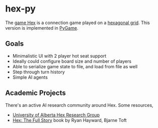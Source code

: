 # hex-py

The [game Hex](https://en.wikipedia.org/wiki/Hex_(board_game)) is a connection game played on a [hexagonal grid](https://www.redblobgames.com/grids/hexagons/). This version is implemented in [PyGame](https://www.pygame.org/).

## Goals

* Minimalistic UI with 2 player hot seat support
* Ideally could configure board size and number of players
* Able to serialize game state to file, and load from file as well
* Step through turn history
* Simple AI agents

## Academic Projects

There's an active AI research community around Hex. Some resources,

* [University of Alberta Hex Research Group](https://webdocs.cs.ualberta.ca/~hayward/hex/)
* [Hex: The Full Story](https://www.routledge.com/Hex-Inside-and-Out-The-Full-Story/Hayward-Toft/p/book/) book by Ryan Hayward, Bjarne Toft
